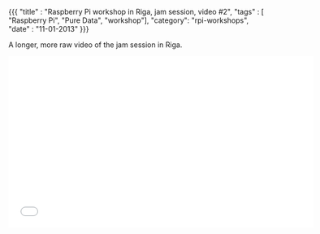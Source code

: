 {{{
  "title" : "Raspberry Pi workshop in Riga, jam session, video #2",
  "tags" : [ "Raspberry Pi", "Pure Data", "workshop"],
  "category": "rpi-workshops",
  "date" : "11-01-2013"
}}}

A longer, more raw video of the jam session in Riga. 

<!--more-->

<iframe src="//player.vimeo.com/video/76642179" width="600" height="337" frameborder="0" webkitallowfullscreen mozallowfullscreen allowfullscreen></iframe>
